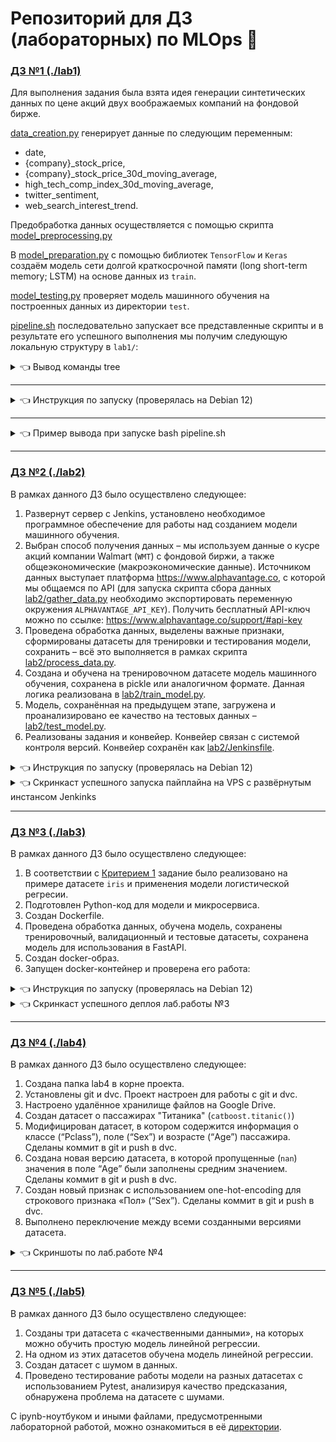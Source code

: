 # Репозиторий для ДЗ (лабораторных) по MLOps 🤖

### [ДЗ №1 (./lab1)](./lab1)

Для выполнения задания была взята идея генерации синтетических данных по цене акций двух воображаемых компаний на фондовой бирже.

[data_creation.py](./lab1/data_creation.py) генерирует данные по следующим переменным:
- date,
- {company}_stock_price,
- {company}_stock_price_30d_moving_average,
- high_tech_comp_index_30d_moving_average,
- twitter_sentiment,
- web_search_interest_trend.

Предобработка данных осуществляется с помощью скрипта [model_preprocessing.py](./lab1/model_preprocessing.py)

В [model_preparation.py](./lab1/model_preparation.py) с помощью библиотек `TensorFlow` и `Keras` создаём модель сети долгой краткосрочной памяти (long short-term memory; LSTM) на основе данных из `train`.

[model_testing.py](./lab1/model_testing.py) проверяет модель машинного обучения на построенных данных из директории `test`.

[pipeline.sh](./lab1/pipeline.sh) последовательно запускает все представленные скрипты и в результате его успешного выполнения мы получим следующую локальную структуру в `lab1/`:

<details>
  <summary>👈 Вывод команды tree</summary>

```bash
.
├── data_creation.py
├── model_preparation.py
├── model_preprocessing.py
├── models
│   ├── abc_evaluation.png
│   ├── abc_lstm_model.h5
│   ├── xyz_evaluation.png
│   └── xyz_lstm_model.h5
├── model_testing.py
├── pipeline.sh
├── plots
│   ├── ABC
│   │   ├── ABC_stock_price_30d_moving_average.png
│   │   ├── ABC_stock_price.png
│   │   ├── high_tech_comp_index_30d_moving_average.png
│   │   ├── twitter_sentiment.png
│   │   └── web_search_interest_trend.png
│   └── XYZ
│       ├── high_tech_comp_index_30d_moving_average.png
│       ├── twitter_sentiment.png
│       ├── web_search_interest_trend.png
│       ├── XYZ_stock_price_30d_moving_average.png
│       └── XYZ_stock_price.png
├── requirements.txt
├── test
│   ├── abc_test.csv
│   ├── abc_test.npz
│   ├── xyz_test.csv
│   └── xyz_test.npz
└── train
    ├── abc_scaler.pkl
    ├── abc_train.csv
    ├── abc_train.npz
    ├── xyz_scaler.pkl
    ├── xyz_train.csv
    └── xyz_train.np
```
</details>

-----------------

<details>
  <summary>👈 Инструкция по запуску (проверялась на Debian 12)</summary>

```bash
mkdir test-lab-1

cd test-lab-1/

git clone https://github.com/khit-mle/mlops-practice.git .

cd lab1/

python3 -m virtualenv .venv

source .venv/bin/activate

pip3 install -r requirements.txt

bash pipeline.sh
```
</details>

-----------------

<details>
  <summary>👈 Пример вывода при запуске bash pipeline.sh</summary>

```bash
Running data_creation.py...

data_creation.py completed successfully.
Running model_preprocessing.py...

model_preprocessing.py completed successfully.
Running model_preparation.py...
2024-04-14 10:20:40.847702: I external/local_tsl/tsl/cuda/cudart_stub.cc:32] Could not find cuda drivers on your machine, GPU will not be used.
2024-04-14 10:20:40.851345: I external/local_tsl/tsl/cuda/cudart_stub.cc:32] Could not find cuda drivers on your machine, GPU will not be used.
2024-04-14 10:20:40.907878: I tensorflow/core/platform/cpu_feature_guard.cc:210] This TensorFlow binary is optimized to use available CPU instructions in pe
rformance-critical operations.
To enable the following instructions: AVX2 FMA, in other operations, rebuild TensorFlow with the appropriate compiler flags.
2024-04-14 10:20:42.044412: W tensorflow/compiler/tf2tensorrt/utils/py_utils.cc:38] TF-TRT Warning: Could not find TensorRT
/home/debuser/test-lab-1/lab1/.venv/lib/python3.11/site-packages/keras/src/layers/rnn/rnn.py:204: UserWarning: Do not pass an `input_shape`/`input_dim` argu
ment to a layer. When using Sequential models, prefer using an `Input(shape)` object as the first layer in the model instead.
  super().__init__(**kwargs)
Epoch 1/50
23/23 ━━━━━━━━━━━━━━━━━━━━ 3s 9ms/step - loss: 0.0691 - root_mean_squared_error: 0.2541
Epoch 2/50
23/23 ━━━━━━━━━━━━━━━━━━━━ 0s 9ms/step - loss: 0.0100 - root_mean_squared_error: 0.0997
Epoch 3/50
23/23 ━━━━━━━━━━━━━━━━━━━━ 0s 8ms/step - loss: 0.0081 - root_mean_squared_error: 0.0900
Epoch 4/50
23/23 ━━━━━━━━━━━━━━━━━━━━ 0s 8ms/step - loss: 0.0070 - root_mean_squared_error: 0.0838
Epoch 5/50
23/23 ━━━━━━━━━━━━━━━━━━━━ 0s 9ms/step - loss: 0.0072 - root_mean_squared_error: 0.0847
Epoch 6/50
23/23 ━━━━━━━━━━━━━━━━━━━━ 0s 9ms/step - loss: 0.0063 - root_mean_squared_error: 0.0790
Epoch 7/50
23/23 ━━━━━━━━━━━━━━━━━━━━ 0s 9ms/step - loss: 0.0060 - root_mean_squared_error: 0.0777
Epoch 8/50
23/23 ━━━━━━━━━━━━━━━━━━━━ 0s 9ms/step - loss: 0.0057 - root_mean_squared_error: 0.0753
Epoch 9/50
23/23 ━━━━━━━━━━━━━━━━━━━━ 0s 8ms/step - loss: 0.0058 - root_mean_squared_error: 0.0758
Epoch 10/50
23/23 ━━━━━━━━━━━━━━━━━━━━ 0s 7ms/step - loss: 0.0058 - root_mean_squared_error: 0.0760
Epoch 11/50
23/23 ━━━━━━━━━━━━━━━━━━━━ 0s 7ms/step - loss: 0.0058 - root_mean_squared_error: 0.0762
Epoch 12/50
23/23 ━━━━━━━━━━━━━━━━━━━━ 0s 7ms/step - loss: 0.0050 - root_mean_squared_error: 0.0708
Epoch 13/50
23/23 ━━━━━━━━━━━━━━━━━━━━ 0s 7ms/step - loss: 0.0057 - root_mean_squared_error: 0.0756
Epoch 14/50
23/23 ━━━━━━━━━━━━━━━━━━━━ 0s 7ms/step - loss: 0.0052 - root_mean_squared_error: 0.0719
Epoch 15/50
23/23 ━━━━━━━━━━━━━━━━━━━━ 0s 7ms/step - loss: 0.0054 - root_mean_squared_error: 0.0731
Epoch 16/50
23/23 ━━━━━━━━━━━━━━━━━━━━ 0s 8ms/step - loss: 0.0054 - root_mean_squared_error: 0.0732
Epoch 17/50
23/23 ━━━━━━━━━━━━━━━━━━━━ 0s 9ms/step - loss: 0.0048 - root_mean_squared_error: 0.0693
Epoch 18/50
23/23 ━━━━━━━━━━━━━━━━━━━━ 0s 7ms/step - loss: 0.0048 - root_mean_squared_error: 0.0690
Epoch 19/50
23/23 ━━━━━━━━━━━━━━━━━━━━ 0s 7ms/step - loss: 0.0052 - root_mean_squared_error: 0.0720
Epoch 20/50
23/23 ━━━━━━━━━━━━━━━━━━━━ 0s 8ms/step - loss: 0.0048 - root_mean_squared_error: 0.0691
Epoch 21/50
23/23 ━━━━━━━━━━━━━━━━━━━━ 0s 8ms/step - loss: 0.0050 - root_mean_squared_error: 0.0704
Epoch 22/50
23/23 ━━━━━━━━━━━━━━━━━━━━ 0s 8ms/step - loss: 0.0060 - root_mean_squared_error: 0.0773
Epoch 23/50
23/23 ━━━━━━━━━━━━━━━━━━━━ 0s 8ms/step - loss: 0.0053 - root_mean_squared_error: 0.0724
Epoch 24/50
23/23 ━━━━━━━━━━━━━━━━━━━━ 0s 8ms/step - loss: 0.0058 - root_mean_squared_error: 0.0759
Epoch 25/50
23/23 ━━━━━━━━━━━━━━━━━━━━ 0s 8ms/step - loss: 0.0047 - root_mean_squared_error: 0.0685
Epoch 26/50
23/23 ━━━━━━━━━━━━━━━━━━━━ 0s 7ms/step - loss: 0.0045 - root_mean_squared_error: 0.0671
Epoch 27/50
23/23 ━━━━━━━━━━━━━━━━━━━━ 0s 8ms/step - loss: 0.0053 - root_mean_squared_error: 0.0727
Epoch 28/50
23/23 ━━━━━━━━━━━━━━━━━━━━ 0s 7ms/step - loss: 0.0051 - root_mean_squared_error: 0.0711
Epoch 29/50
23/23 ━━━━━━━━━━━━━━━━━━━━ 0s 7ms/step - loss: 0.0045 - root_mean_squared_error: 0.0670
Epoch 30/50
23/23 ━━━━━━━━━━━━━━━━━━━━ 0s 7ms/step - loss: 0.0045 - root_mean_squared_error: 0.0667
Epoch 31/50
23/23 ━━━━━━━━━━━━━━━━━━━━ 0s 7ms/step - loss: 0.0053 - root_mean_squared_error: 0.0725
Epoch 32/50
23/23 ━━━━━━━━━━━━━━━━━━━━ 0s 7ms/step - loss: 0.0051 - root_mean_squared_error: 0.0711
Epoch 33/50
23/23 ━━━━━━━━━━━━━━━━━━━━ 0s 7ms/step - loss: 0.0056 - root_mean_squared_error: 0.0750
Epoch 34/50
23/23 ━━━━━━━━━━━━━━━━━━━━ 0s 7ms/step - loss: 0.0046 - root_mean_squared_error: 0.0675
Epoch 35/50
23/23 ━━━━━━━━━━━━━━━━━━━━ 0s 7ms/step - loss: 0.0043 - root_mean_squared_error: 0.0654
Epoch 36/50
23/23 ━━━━━━━━━━━━━━━━━━━━ 0s 7ms/step - loss: 0.0048 - root_mean_squared_error: 0.0691
Epoch 37/50
23/23 ━━━━━━━━━━━━━━━━━━━━ 0s 7ms/step - loss: 0.0049 - root_mean_squared_error: 0.0698
Epoch 38/50
23/23 ━━━━━━━━━━━━━━━━━━━━ 0s 7ms/step - loss: 0.0044 - root_mean_squared_error: 0.0666
Epoch 39/50
23/23 ━━━━━━━━━━━━━━━━━━━━ 0s 7ms/step - loss: 0.0050 - root_mean_squared_error: 0.0706
Epoch 40/50
23/23 ━━━━━━━━━━━━━━━━━━━━ 0s 7ms/step - loss: 0.0046 - root_mean_squared_error: 0.0675
Epoch 41/50
23/23 ━━━━━━━━━━━━━━━━━━━━ 0s 7ms/step - loss: 0.0045 - root_mean_squared_error: 0.0674
Epoch 42/50
23/23 ━━━━━━━━━━━━━━━━━━━━ 0s 7ms/step - loss: 0.0041 - root_mean_squared_error: 0.0640
Epoch 43/50
23/23 ━━━━━━━━━━━━━━━━━━━━ 0s 7ms/step - loss: 0.0047 - root_mean_squared_error: 0.0686
Epoch 44/50
23/23 ━━━━━━━━━━━━━━━━━━━━ 0s 7ms/step - loss: 0.0043 - root_mean_squared_error: 0.0653
Epoch 45/50
23/23 ━━━━━━━━━━━━━━━━━━━━ 0s 7ms/step - loss: 0.0045 - root_mean_squared_error: 0.0669
Epoch 46/50
23/23 ━━━━━━━━━━━━━━━━━━━━ 0s 7ms/step - loss: 0.0043 - root_mean_squared_error: 0.0658
Epoch 47/50
23/23 ━━━━━━━━━━━━━━━━━━━━ 0s 7ms/step - loss: 0.0047 - root_mean_squared_error: 0.0688
Epoch 48/50
23/23 ━━━━━━━━━━━━━━━━━━━━ 0s 8ms/step - loss: 0.0047 - root_mean_squared_error: 0.0684
Epoch 49/50
23/23 ━━━━━━━━━━━━━━━━━━━━ 0s 7ms/step - loss: 0.0042 - root_mean_squared_error: 0.0648
Epoch 50/50
23/23 ━━━━━━━━━━━━━━━━━━━━ 0s 9ms/step - loss: 0.0047 - root_mean_squared_error: 0.0682
WARNING:absl:You are saving your model as an HDF5 file via `model.save()` or `keras.saving.save_model(model)`. This file format is considered legacy. We rec
Model saved to models/abc_lstm_model.h5
Epoch 1/50
23/23 ━━━━━━━━━━━━━━━━━━━━ 3s 10ms/step - loss: 0.0829 - root_mean_squared_error: 0.2787
Epoch 2/50
23/23 ━━━━━━━━━━━━━━━━━━━━ 0s 8ms/step - loss: 0.0124 - root_mean_squared_error: 0.1112
Epoch 3/50
23/23 ━━━━━━━━━━━━━━━━━━━━ 0s 8ms/step - loss: 0.0082 - root_mean_squared_error: 0.0906
Epoch 4/50
23/23 ━━━━━━━━━━━━━━━━━━━━ 0s 8ms/step - loss: 0.0078 - root_mean_squared_error: 0.0882
Epoch 5/50
23/23 ━━━━━━━━━━━━━━━━━━━━ 0s 8ms/step - loss: 0.0068 - root_mean_squared_error: 0.0823
Epoch 6/50
23/23 ━━━━━━━━━━━━━━━━━━━━ 0s 8ms/step - loss: 0.0070 - root_mean_squared_error: 0.0835
Epoch 7/50
23/23 ━━━━━━━━━━━━━━━━━━━━ 0s 8ms/step - loss: 0.0070 - root_mean_squared_error: 0.0837
Epoch 8/50
23/23 ━━━━━━━━━━━━━━━━━━━━ 0s 9ms/step - loss: 0.0065 - root_mean_squared_error: 0.0806
Epoch 9/50
23/23 ━━━━━━━━━━━━━━━━━━━━ 0s 8ms/step - loss: 0.0067 - root_mean_squared_error: 0.0817
Epoch 10/50
23/23 ━━━━━━━━━━━━━━━━━━━━ 0s 8ms/step - loss: 0.0070 - root_mean_squared_error: 0.0836
Epoch 11/50
23/23 ━━━━━━━━━━━━━━━━━━━━ 0s 10ms/step - loss: 0.0062 - root_mean_squared_error: 0.0788
Epoch 12/50
23/23 ━━━━━━━━━━━━━━━━━━━━ 0s 8ms/step - loss: 0.0064 - root_mean_squared_error: 0.0802
Epoch 13/50
23/23 ━━━━━━━━━━━━━━━━━━━━ 0s 18ms/step - loss: 0.0061 - root_mean_squared_error: 0.0778
Epoch 14/50
23/23 ━━━━━━━━━━━━━━━━━━━━ 0s 9ms/step - loss: 0.0069 - root_mean_squared_error: 0.0831
Epoch 15/50
23/23 ━━━━━━━━━━━━━━━━━━━━ 0s 9ms/step - loss: 0.0070 - root_mean_squared_error: 0.0833
Epoch 16/50
23/23 ━━━━━━━━━━━━━━━━━━━━ 0s 8ms/step - loss: 0.0068 - root_mean_squared_error: 0.0824
Epoch 17/50
23/23 ━━━━━━━━━━━━━━━━━━━━ 0s 8ms/step - loss: 0.0071 - root_mean_squared_error: 0.0839
Epoch 18/50
23/23 ━━━━━━━━━━━━━━━━━━━━ 0s 8ms/step - loss: 0.0071 - root_mean_squared_error: 0.0844
Epoch 19/50
23/23 ━━━━━━━━━━━━━━━━━━━━ 0s 9ms/step - loss: 0.0066 - root_mean_squared_error: 0.0814
Epoch 20/50
23/23 ━━━━━━━━━━━━━━━━━━━━ 0s 9ms/step - loss: 0.0062 - root_mean_squared_error: 0.0786
Epoch 21/50
23/23 ━━━━━━━━━━━━━━━━━━━━ 0s 9ms/step - loss: 0.0059 - root_mean_squared_error: 0.0770
Epoch 22/50
23/23 ━━━━━━━━━━━━━━━━━━━━ 0s 9ms/step - loss: 0.0070 - root_mean_squared_error: 0.0837
Epoch 23/50
23/23 ━━━━━━━━━━━━━━━━━━━━ 0s 8ms/step - loss: 0.0062 - root_mean_squared_error: 0.0789
Epoch 24/50
23/23 ━━━━━━━━━━━━━━━━━━━━ 0s 7ms/step - loss: 0.0067 - root_mean_squared_error: 0.0817
Epoch 25/50
23/23 ━━━━━━━━━━━━━━━━━━━━ 0s 7ms/step - loss: 0.0065 - root_mean_squared_error: 0.0806
Epoch 26/50
23/23 ━━━━━━━━━━━━━━━━━━━━ 0s 7ms/step - loss: 0.0061 - root_mean_squared_error: 0.0784
Epoch 27/50
23/23 ━━━━━━━━━━━━━━━━━━━━ 0s 7ms/step - loss: 0.0062 - root_mean_squared_error: 0.0786
Epoch 28/50
23/23 ━━━━━━━━━━━━━━━━━━━━ 0s 7ms/step - loss: 0.0066 - root_mean_squared_error: 0.0811
Epoch 29/50
23/23 ━━━━━━━━━━━━━━━━━━━━ 0s 7ms/step - loss: 0.0064 - root_mean_squared_error: 0.0800
Epoch 30/50
23/23 ━━━━━━━━━━━━━━━━━━━━ 0s 7ms/step - loss: 0.0062 - root_mean_squared_error: 0.0788
Epoch 31/50
23/23 ━━━━━━━━━━━━━━━━━━━━ 0s 7ms/step - loss: 0.0066 - root_mean_squared_error: 0.0811
Epoch 32/50
23/23 ━━━━━━━━━━━━━━━━━━━━ 0s 7ms/step - loss: 0.0062 - root_mean_squared_error: 0.0784
Epoch 33/50
23/23 ━━━━━━━━━━━━━━━━━━━━ 0s 7ms/step - loss: 0.0060 - root_mean_squared_error: 0.0776
Epoch 34/50
23/23 ━━━━━━━━━━━━━━━━━━━━ 0s 7ms/step - loss: 0.0062 - root_mean_squared_error: 0.0786
Epoch 35/50
23/23 ━━━━━━━━━━━━━━━━━━━━ 0s 7ms/step - loss: 0.0060 - root_mean_squared_error: 0.0776
Epoch 36/50
23/23 ━━━━━━━━━━━━━━━━━━━━ 0s 7ms/step - loss: 0.0061 - root_mean_squared_error: 0.0783
Epoch 37/50
23/23 ━━━━━━━━━━━━━━━━━━━━ 0s 7ms/step - loss: 0.0068 - root_mean_squared_error: 0.0824
Epoch 38/50
23/23 ━━━━━━━━━━━━━━━━━━━━ 0s 7ms/step - loss: 0.0062 - root_mean_squared_error: 0.0787
Epoch 39/50
23/23 ━━━━━━━━━━━━━━━━━━━━ 0s 8ms/step - loss: 0.0060 - root_mean_squared_error: 0.0774
Epoch 40/50
23/23 ━━━━━━━━━━━━━━━━━━━━ 0s 7ms/step - loss: 0.0067 - root_mean_squared_error: 0.0819
Epoch 41/50
23/23 ━━━━━━━━━━━━━━━━━━━━ 0s 7ms/step - loss: 0.0063 - root_mean_squared_error: 0.0794
Epoch 42/50
23/23 ━━━━━━━━━━━━━━━━━━━━ 0s 7ms/step - loss: 0.0057 - root_mean_squared_error: 0.0757
Epoch 43/50
23/23 ━━━━━━━━━━━━━━━━━━━━ 0s 7ms/step - loss: 0.0061 - root_mean_squared_error: 0.0783
Epoch 44/50
23/23 ━━━━━━━━━━━━━━━━━━━━ 0s 7ms/step - loss: 0.0059 - root_mean_squared_error: 0.0770
Epoch 45/50
23/23 ━━━━━━━━━━━━━━━━━━━━ 0s 7ms/step - loss: 0.0063 - root_mean_squared_error: 0.0791
Epoch 46/50
23/23 ━━━━━━━━━━━━━━━━━━━━ 0s 7ms/step - loss: 0.0059 - root_mean_squared_error: 0.0770
Epoch 47/50
23/23 ━━━━━━━━━━━━━━━━━━━━ 0s 7ms/step - loss: 0.0063 - root_mean_squared_error: 0.0792
Epoch 48/50
23/23 ━━━━━━━━━━━━━━━━━━━━ 0s 7ms/step - loss: 0.0061 - root_mean_squared_error: 0.0781
Epoch 49/50
23/23 ━━━━━━━━━━━━━━━━━━━━ 0s 7ms/step - loss: 0.0060 - root_mean_squared_error: 0.0773
Epoch 50/50
23/23 ━━━━━━━━━━━━━━━━━━━━ 0s 8ms/step - loss: 0.0057 - root_mean_squared_error: 0.0752
WARNING:absl:You are saving your model as an HDF5 file via `model.save()` or `keras.saving.save_model(model)`. This file format is considered legacy. We recommend using instead the native Keras format, e.g. `model.save('my_model.keras')` or `keras.saving.save_model(model, 'my_model.keras')`.
Model saved to models/xyz_lstm_model.h5
model_preparation.py completed successfully.
Running model_testing.py...
2024-04-14 10:21:10.758668: I external/local_tsl/tsl/cuda/cudart_stub.cc:32] Could not find cuda drivers on your machine, GPU will not be used.
2024-04-14 10:21:10.762901: I external/local_tsl/tsl/cuda/cudart_stub.cc:32] Could not find cuda drivers on your machine, GPU will not be used.
2024-04-14 10:21:10.824441: I tensorflow/core/platform/cpu_feature_guard.cc:210] This TensorFlow binary is optimized to use available CPU instructions in performance-critical operations.
To enable the following instructions: AVX2 FMA, in other operations, rebuild TensorFlow with the appropriate compiler flags.
2024-04-14 10:21:12.019292: W tensorflow/compiler/tf2tensorrt/utils/py_utils.cc:38] TF-TRT Warning: Could not find TensorRT
WARNING:absl:Compiled the loaded model, but the compiled metrics have yet to be built. `model.compile_metrics` will be empty until you train or evaluate the model.
3/3 ━━━━━━━━━━━━━━━━━━━━ 1s 140ms/step
WARNING:absl:Compiled the loaded model, but the compiled metrics have yet to be built. `model.compile_metrics` will be empty until you train or evaluate the model.

Test result: MSE: 427.20374679058244, RMSE: 20.668907730951396

3/3 ━━━━━━━━━━━━━━━━━━━━ 0s 121ms/step

Test result: MSE: 793.2677157831697, RMSE: 28.165008712641466
model_testing.py completed successfully.
All scripts completed successfully.
```

</details>

-------------------------
### [ДЗ №2 (./lab2)](./lab2)

В рамках данного ДЗ было осуществлено следующее:
1. Развернут сервер с Jenkins, установлено необходимое программное обеспечение для работы над созданием модели машинного обучения.
2. Выбран способ получения данных – мы используем данные о кусре акций компании Walmart (`WMT`) с фондовой биржи, а также общеэкономические (макроэкономические данные). Источником данных выступает платформа https://www.alphavantage.co, с которой мы общаемся по API (для запуска скрипта сбора данных [lab2/gather_data.py](./lab2/gather_data.py) необходимо экспортировать переменную окружения `ALPHAVANTAGE_API_KEY`). Получить бесплатный API-ключ можно по ссылке: https://www.alphavantage.co/support/#api-key
3. Проведена обработка данных, выделены важные признаки, сформированы датасеты для тренировки и тестирования модели, сохранить – всё это выполняется в рамках скрипта [lab2/process_data.py](./lab2/process_data.py).
4. Создана и обучена на тренировочном датасете модель машинного обучения, сохранена в pickle или аналогичном формате. Данная логика реализована в [lab2/train_model.py](./lab2/train_model.py).
5. Модель, сохранённая на предыдущем этапе, загружена и проанализировано ее качество на тестовых данных – [lab2/test_model.py](./lab2/test_model.py).
6. Реализованы задания и конвейер. Конвейер связан с системой контроля версий. Конвейер сохранён как [lab2/Jenkinsfile](./lab2/Jenkinsfile).

<details>
  <summary>👈 Инструкция по запуску (проверялась на Debian 12)</summary>

```bash
mkdir test-lab-2

cd test-lab-2/

git clone https://github.com/khit-mle/mlops-practice.git .

python3 -m virtualenv .venv

source .venv/bin/activate

pip3 install -r requirements.txt

cd lab2/

python3 gather_data.py

python3 process_data.py

python3 train_model.py

python3 test_model.py

```
</details>

<details>
  <summary>👈 Скринкаст успешного запуска пайплайна на VPS с развёрнутым инстансом Jenkinks</summary>

![lab2-jenkins](./media/lab2/mlops_lab2_jenkins.gif)

</details>

-------------------------
### [ДЗ №3 (./lab3)](./lab3)

В рамках данного ДЗ было осуществлено следующее:
1. В соответствии с [Критерием 1](./media/lab3/mlops_lab3_criterion_1.png) задание было реализовано на примере датасете `iris` и применения модели логистической регресии.
2. Подготовлен Python-код для модели и микросервиса.
3. Создан Dockerfile.
4. Проведена обработка данных, обучена модель, сохранены тренировочный, валидационный и тестовые датасеты, сохранена модель для использования в FastAPI.
5. Создан docker-образ.
6. Запущен docker-контейнер и проверена его работа:


<details>
  <summary>👈 Инструкция по запуску (проверялась на Debian 12)</summary>

```bash
mkdir test-lab-3

cd test-lab-3/

git clone https://github.com/khit-mle/mlops-practice.git .

cd lab3/

bash deploy.sh

external_ip=$(curl -s -4 ifconfig.me)

curl -X 'POST' \
  http://$external_ip:8000/predict-iris-species \
  -H 'accept: application/json' \
  -H 'Content-Type: application/json' \
  -d '{
  "sepal_length": 5.1,
  "sepal_width": 3.5,
  "petal_length": 1.4,
  "petal_width": 0.2
}'; echo

```
</details>

<details>
  <summary>👈 Скринкаст успешного деплоя лаб.работы №3</summary>

![lab3-full-deploy](./media/lab3/mlops_lab3_full_deploy.gif)

</details>

-------------------------
### [ДЗ №4 (./lab4)](./lab4)

В рамках данного ДЗ было осуществлено следующее:
1. Создана папка lab4 в корне проекта.
2. Установлены git и dvc. Проект настроен для работы с git и dvc.
3. Настроено удалённое хранилище файлов на Google Drive.
4. Создан датасет о пассажирах "Титаника" (`catboost.titanic()`)
5. Модифицирован датасет, в котором содержится информация о классе (“Pclass”), поле (“Sex”) и возрасте (“Age”) пассажира. Сделаны коммит в git и push в dvc.
6. Создана новая версию датасета, в которой пропущенные (`nan`) значения в поле “Age” были заполнены средним значением. Сделаны коммит в git и push в dvc.
7. Создан новый признак с использованием one-hot-encoding для строкового признака «Пол» (“Sex”). Сделаны коммит в git и push в dvc.
8. Выполнено переключение между всеми созданными версиями датасета.


</details>

<details>
  <summary>👈 Скриншоты по лаб.работе №4</summary>

![lab4-titanic-csv-dvc-commits](./media/lab4/mlops_lab4_titanic_csv_dvc_commits.png)

![lab4-titanic-csv-dvc-first-commit](./media/lab4/mlops_lab4_titanic_csv_dvc_first.png)

![lab4-titanic-csv-dvc-second-commit](./media/lab4/mlops_lab4_titanic_csv_dvc_second.png)

![lab4-titanic-csv-dvc-second-commit](./media/lab4/mlops_lab4_titanic_csv_dvc_third.png)
</details>

-------------------------
### [ДЗ №5 (./lab5)](./lab5)

В рамках данного ДЗ было осуществлено следующее:
1. Созданы три датасета с «качественными данными», на которых можно обучить простую модель линейной регрессии.
2. На одном из этих датасетов обучена модель линейной регрессии.
3. Создан датасет с шумом в данных.
4. Проведено тестирование работы модели на разных датасетах с использованием Pytest, анализируя качество предсказания, обнаружена проблема на датасете с шумами.

С ipynb-ноутбуком и иными файлами, предусмотренными лабораторной работой, можно ознакомиться в её [директории](./lab5).
